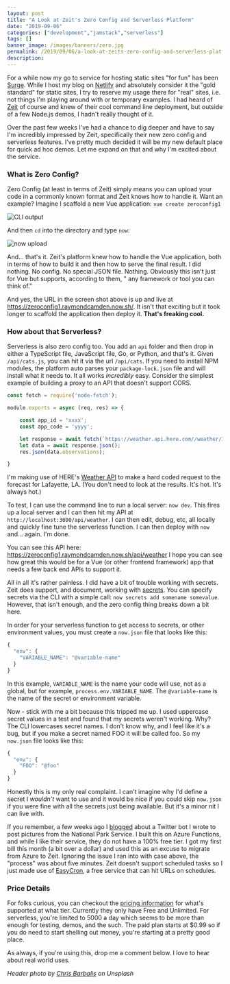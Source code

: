 ```yaml
---
layout: post
title: "A Look at Zeit's Zero Config and Serverless Platform"
date: "2019-09-06"
categories: ["development","jamstack","serverless"]
tags: []
banner_image: /images/banners/zero.jpg
permalink: /2019/09/06/a-look-at-zeits-zero-config-and-serverless-platform
description: 
---
```


For a while now my go to service for hosting static sites "for fun" has been [Surge](https://surge.sh/). While I host my blog on 
[Netlify](https://www.netlify.com/) and absolutely consider it the "gold standard" for static sites, I try to reserve my usage
there for "real" sites, i.e. not things I'm playing around with or temporary examples. I had heard of [Zeit](https://zeit.co/) of course and knew of their cool command line deployment, but outside of a few Node.js demos, I hadn't really thought of it. 

Over the past few weeks I've had a chance to dig deeper and have to say I'm incredibly impressed by Zeit, specifically their new zero config and serverless features. I've pretty much decided it will be my new default place for quick ad hoc demos. Let me expand on that and why I'm excited about the service.

### What is Zero Config?

Zero Config (at least in terms of Zeit) simply means you can upload your code in a commonly known format and Zeit knows how to handle it. Want an example? Imagine I scaffold a new Vue application: `vue create zeroconfig1`

<img src="https://static.raymondcamden.com/images/2019/09/z1.png" alt="CLI output" class="imgborder imgcenter">

And then `cd` into the directory and type `now`:

<img src="https://static.raymondcamden.com/images/2019/09/z2.png" alt="now upload" class="imgborder imgcenter">

And... that's it. Zeit's platform knew how to handle the Vue application, both in terms of how to build it and then how to serve the final result. I did nothing. No config. No special JSON file. Nothing. Obviously this isn't just for Vue but supports, according to them, " any framework or tool you can think of." 

And yes, the URL in the screen shot above is up and live at <https://zeroconfig1.raymondcamden.now.sh/>. It isn't that exciting but it took longer to scaffold the application then deploy it. <strong>That's freaking cool.</strong>

### How about that Serverless?

Serverless is also zero config too. You add an `api` folder and then drop in either a TypeScript file, JavaScript file, Go, or Python, and that's it. Given `/api/cats.js`, you can hit it via the url `/api/cats`. If you need to install NPM modules, the platform auto parses your `package-lock.json` file and will install what it needs to. It all works *incredibly* easy. Consider the simplest example of building a proxy to an API that doesn't support CORS. 

```js
const fetch = require('node-fetch');

module.exports = async (req, res) => {

    const app_id = 'xxxx';
    const app_code = 'yyyy';

    let response = await fetch(`https://weather.api.here.com//weather/1.0/report.json?app_id=${app_id}&app_code=${app_code}&product=observation&name=Lafayette,LA`)
    let data = await response.json();
    res.json(data.observations);

}
```

I'm making use of HERE's [Weather API](https://developer.here.com/documentation/weather/topics/overview.html) to make a hard coded request to the forecast for Lafayette, LA. (You don't need to look at the results. It's hot. It's always hot.) 

To test, I can use the command line to run a local server: `now dev`. This fires up a local server and I can then hit my API at `http://localhost:3000/api/weather`. I can then edit, debug, etc, all locally and quickly fine tune the serverless function. I can then deploy with `now` and... again. I'm done.

You can see this API here: <https://zeroconfig1.raymondcamden.now.sh/api/weather> I hope you can see how great this would be for a Vue (or other frontend framework) app that needs a few back end APIs to support it.

All in all it's rather painless. I did have a bit of trouble working with secrets. Zeit does support, and document, working with [secrets](https://zeit.co/docs/v2/serverless-functions/env-and-secrets/). You can specify secrets via the CLI with a simple call: `now secrets add somename somevalue`. However, that isn't enough, and the zero config thing breaks down a bit here. 

In order for your serverless function to get access to secrets, or other environment values, you must create a `now.json` file that looks like this:

```js
{
  "env": {
    "VARIABLE_NAME": "@variable-name"
  }
}
```

In this example, `VARIABLE_NAME` is the name your code will use, not as a global, but for example, `process.env.VARIABLE_NAME`. The `@variable-name` is the name of the secret or environment variable.

Now - stick with me a bit because this tripped me up. I used uppercase secret values in a test and found that my secrets weren't working. Why? The CLI lowercases secret names. I don't know why, and I feel like it's a bug, but if you make a secret named FOO it will be called foo. So my `now.json` file looks like this:

```js
{
  "env": {
    "FOO": "@foo"
  }
}
```

Honestly this is my only real complaint. I can't imagine why I'd define a secret I *wouldn't* want to use and it would be nice if you could skip `now.json` if you were fine with all the secrets just being available. But it's a minor nit I can live with.

If you remember, a few weeks ago I [blogged](https://www.raymondcamden.com/2019/07/01/random-pictures-of-beauty) about a Twitter bot I wrote to post pictures from the National Park Service. I built this on Azure Functions, and while I like their service, they do not have a 100% free tier. I got my first bill this month (a bit over a dollar) and used this as an excuse to migrate from Azure to Zeit. Ignoring the issue I ran into with case above, the "process" was about five minutes. Zeit doesn't support scheduled tasks so I just made use of [EasyCron](https://www.easycron.com/user), a free service that can hit URLs on schedules.

### Price Details

For folks curious, you can checkout the [pricing information](https://zeit.co/account/plan) for what's supported at what tier. Currently they only have Free and Unlimited. For serverless, you're limited to 5000 a day which seems to be more than enough for testing, demos, and the such. The paid plan starts at $0.99 so if you do need to start shelling out money, you're starting at a pretty good place. 

As always, if you're using this, drop me a comment below. I love to hear about real world uses.

<i>Header photo by <a href="https://unsplash.com/@cbarbalis?utm_source=unsplash&utm_medium=referral&utm_content=creditCopyText">Chris Barbalis</a> on Unsplash</i>

